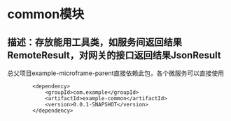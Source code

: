 common模块
============
描述：存放能用工具类，如服务间返回结果RemoteResult，对网关的接口返回结果JsonResult
------------
总父项目example-microframe-parent直接依赖此包，各个微服务可以直接使用
~~~
		<dependency>
			<groupId>com.example</groupId>
			<artifactId>example-common</artifactId>
			<version>0.0.1-SNAPSHOT</version>
		</dependency>
~~~

